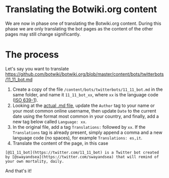 # Translating the Botwiki.org content

We are now in phase one of translating the Botwiki.org content. During this phase we are only translating the bot pages as the content of the other pages may still change significantly.

# The process

Let's say you want to translate https://github.com/botwiki/botwiki.org/blob/master/content/bots/twitterbots/11_11_bot.md

1. Create a copy of the file `/content/bots/twitterbots/11_11_bot.md` in the same folder, and name it `11_11_bot_xx`, where `xx` is the language code ([ISO 639-1](https://www.loc.gov/standards/iso639-2/php/code_list.php)).
2. Looking at the [actual .md file](https://raw.githubusercontent.com/botwiki/botwiki.org/master/content/bots/twitterbots/11_11_bot.md), update the `Author` tag to your name or your most common online username, then update `Date` to the current date using the format most common in your country, and finally, add a new tag below called `Language: xx`.
3. In the original file, add a tag `Translations:` followed by `xx`. If the `Translations` tag is already present, simply append a comma and a new language code (no spaces), for example `Translations: es,it`.
4. Translate the content of the page, in this case 

```
[@11_11_bot](https://twitter.com/11_11_bot) is a Twitter bot created by [@swayandsea](https://twitter.com/swayandsea) that will remind of your own mortality, daily.
```

And that's it!